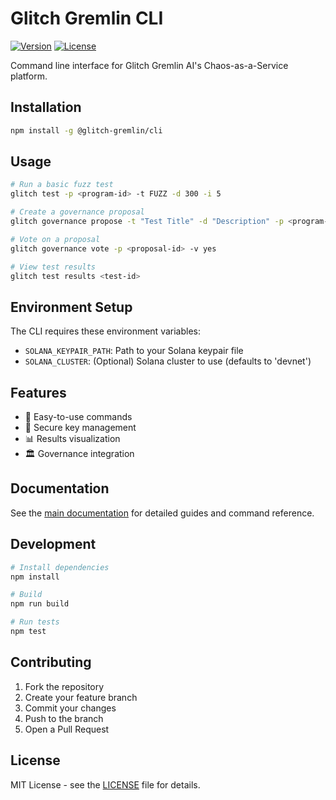 # Glitch Gremlin CLI

[![Version](https://img.shields.io/badge/version-0.1.0-blue.svg)](package.json)
[![License](https://img.shields.io/badge/license-MIT-blue.svg)](../LICENSE)

Command line interface for Glitch Gremlin AI's Chaos-as-a-Service platform.

## Installation

```bash
npm install -g @glitch-gremlin/cli
```

## Usage

```bash
# Run a basic fuzz test
glitch test -p <program-id> -t FUZZ -d 300 -i 5

# Create a governance proposal
glitch governance propose -t "Test Title" -d "Description" -p <program-id> -s 1000

# Vote on a proposal
glitch governance vote -p <proposal-id> -v yes

# View test results
glitch test results <test-id>
```

## Environment Setup

The CLI requires these environment variables:
- `SOLANA_KEYPAIR_PATH`: Path to your Solana keypair file
- `SOLANA_CLUSTER`: (Optional) Solana cluster to use (defaults to 'devnet')

## Features

- 🚀 Easy-to-use commands
- 🔐 Secure key management
- 📊 Results visualization
- 🏛️ Governance integration

## Documentation

See the [main documentation](../docs) for detailed guides and command reference.

## Development

```bash
# Install dependencies
npm install

# Build
npm run build

# Run tests
npm test
```

## Contributing

1. Fork the repository
2. Create your feature branch
3. Commit your changes
4. Push to the branch
5. Open a Pull Request

## License

MIT License - see the [LICENSE](../LICENSE) file for details.
